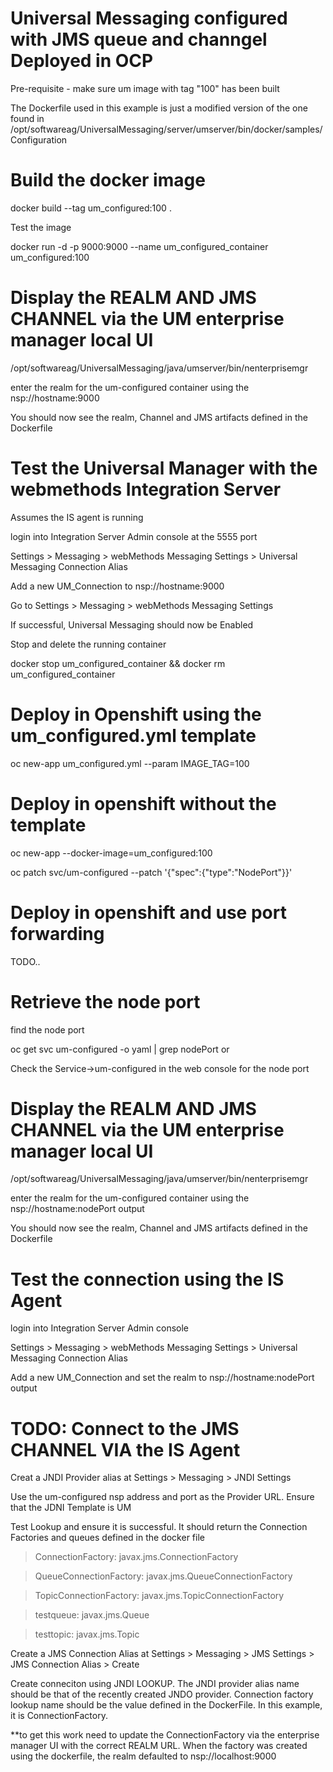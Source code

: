 # Universal Messaging configured with JMS queue and channgel Deployed in OCP

Pre-requisite - make sure um image with tag "100" has been built

The Dockerfile used in this example is just a modified version of the one found in /opt/softwareag/UniversalMessaging/server/umserver/bin/docker/samples/Configuration


# Build the docker image
docker build --tag um_configured:100 .

Test the image

docker run -d -p 9000:9000 --name um_configured_container um_configured:100

# Display the REALM AND JMS CHANNEL via the UM enterprise manager local UI

/opt/softwareag/UniversalMessaging/java/umserver/bin/nenterprisemgr

enter the realm for the um-configured container using the nsp://hostname:9000

You should now see the realm, Channel and JMS artifacts defined in the Dockerfile

# Test the Universal Manager with the webmethods Integration Server

Assumes the IS agent is running

login into Integration Server Admin console at the 5555 port

Settings > Messaging > webMethods Messaging Settings > Universal Messaging Connection Alias

Add a new UM_Connection to nsp://hostname:9000

Go to Settings > Messaging > webMethods Messaging Settings

If successful, Universal Messaging should now be Enabled

Stop and delete the running container

docker stop um_configured_container && docker rm um_configured_container

# Deploy in Openshift using the um_configured.yml template

oc new-app  um_configured.yml --param IMAGE_TAG=100

# Deploy in openshift without the template 

oc new-app --docker-image=um_configured:100

oc patch svc/um-configured --patch '{"spec":{"type":"NodePort"}}'

# Deploy in openshift and use port forwarding

TODO..

# Retrieve the node port

find the node port

 oc get svc um-configured -o yaml | grep nodePort
or 

Check the Service->um-configured in the web console for the node port

# Display the REALM AND JMS CHANNEL via the UM enterprise manager local UI

/opt/softwareag/UniversalMessaging/java/umserver/bin/nenterprisemgr

enter the realm for the um-configured container using the nsp://hostname:nodePort output

You should now see the realm, Channel and JMS artifacts defined in the Dockerfile

# Test the connection using the IS Agent

login into Integration Server Admin console

Settings > Messaging > webMethods Messaging Settings > Universal Messaging Connection Alias

Add a new UM_Connection and set the realm to
nsp://hostname:nodePort output


# TODO: Connect to the JMS CHANNEL VIA the IS Agent

Creat a JNDI  Provider alias at Settings > Messaging > JNDI Settings

Use the um-configured nsp address and port as the Provider URL. Ensure that the JDNI Template is UM

Test Lookup and ensure it is successful. It should return the Connection Factories and queues defined in the docker file

  > ConnectionFactory: javax.jms.ConnectionFactory
  
  > QueueConnectionFactory: javax.jms.QueueConnectionFactory 
  
  > TopicConnectionFactory: javax.jms.TopicConnectionFactory
  
  > testqueue: javax.jms.Queue
  
  > testtopic: javax.jms.Topic

Create a JMS Connection Alias at 
Settings > Messaging > JMS Settings > JMS Connection Alias > Create

Create conneciton using JNDI LOOKUP. The JNDI provider alias name should be that of the recently created JNDO provider. Connection factory lookup name should be the value defined in the DockerFile. In this example, it is ConnectionFactory.

**to get this work need to update the ConnectionFactory via the enterprise manager UI with the correct REALM URL. When the factory was created using the dockerfile, the realm defaulted to nsp://localhost:9000


